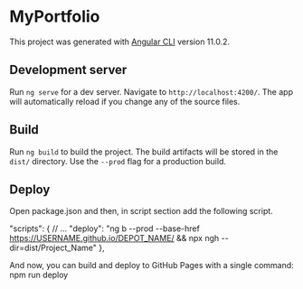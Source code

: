 # MyPortfolio

This project was generated with [Angular CLI](https://github.com/angular/angular-cli) version 11.0.2.

## Development server

Run `ng serve` for a dev server. Navigate to `http://localhost:4200/`. The app will automatically reload if you change any of the source files.

## Build

Run `ng build` to build the project. The build artifacts will be stored in the `dist/` directory. Use the `--prod` flag for a production build.

## Deploy
 Open package.json and then, in script section add the following script.

"scripts": {
    // ...
    "deploy": "ng b --prod --base-href https://USERNAME.github.io/DEPOT_NAME/ && npx ngh --dir=dist/Project_Name"
},

And now, you can build and deploy to GitHub Pages with a single command: npm run deploy


